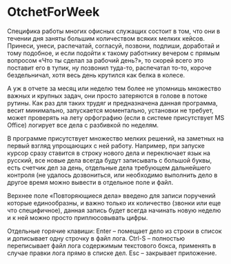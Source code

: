 # OtchetForWeek
Специфика работы многих офисных служащих состоит в том, что они в течении дня заняты большим количеством всяких мелких кейсов. Принеси, унеси, распечатай, согласуй, позвони, подпиши, доработай и тому подобное, и если подойти к такому работнику вечером с прямым вопросом «Что ты сделал за рабочий день?», то скорей всего это поставит его в тупик, ну позвонил туда-то, распечатал то-то, короче бездельничал, хотя весь день крутился как белка в колесе.

А уж в отчете за месяц или неделю тем более не упомнишь множество важных и крупных задач, они просто затеряются в голове в потоке рутины.
Как раз для таких трудяг и предназначена данная программа, весит минимально, запускается моментально, установки не требует, может проверять на лету орфографию (если в системе присутствует MS Office) логирует все дела с разбивкой по неделям.

В программе присутствует множество мелких решений, на заметных на первый взгляд упрощающих с ней работу. Например, при запуске курсор сразу ставится в строку нового дела и переключает язык на русский, все новые дела всегда будут записывать с большой буквы, есть счетчик дел за день, отдельные дела требующем дальнейшего контроля (не удалось дозвониться, или необходимо выполнить дело в другое время можно вывести в отдельное поле и файл.

Верхнее поле «Повторяющиеся дела» введено для записи поручений которые единообразны, и важно только их количество (звонки или еще что специфичное), данная запись будет всегда начинать новую неделю и к ней можно просто приплюсовывать цифры.

Отдельные горячие клавиши:
Enter – помещает дело из строки в список и дописывает одну строчку в файл лога.
Ctrl-S – полностью переписывает файл лога содержимым текстового бокса, применять в случае правки лога прямо в списке дел.
Esc – закрывает приложение.
